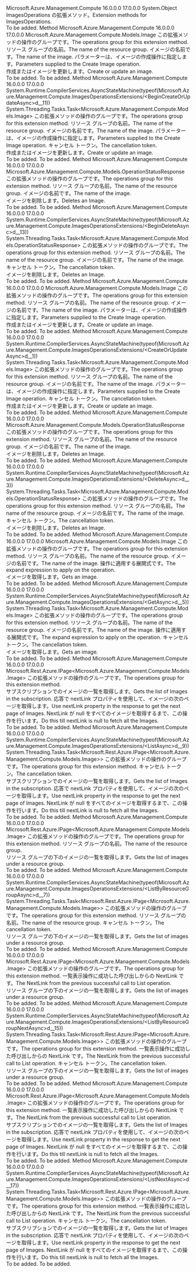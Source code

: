 <Type Name="ImagesOperationsExtensions" FullName="Microsoft.Azure.Management.Compute.ImagesOperationsExtensions">
  <TypeSignature Language="C#" Value="public static class ImagesOperationsExtensions" />
  <TypeSignature Language="ILAsm" Value=".class public auto ansi abstract sealed beforefieldinit ImagesOperationsExtensions extends System.Object" />
  <TypeSignature Language="DocId" Value="T:Microsoft.Azure.Management.Compute.ImagesOperationsExtensions" />
  <TypeSignature Language="VB.NET" Value="Public Module ImagesOperationsExtensions" />
  <TypeSignature Language="F#" Value="type ImagesOperationsExtensions = class" />
  <AssemblyInfo>
    <AssemblyName>Microsoft.Azure.Management.Compute</AssemblyName>
    <AssemblyVersion>16.0.0.0</AssemblyVersion>
    <AssemblyVersion>17.0.0.0</AssemblyVersion>
  </AssemblyInfo>
  <Base>
    <BaseTypeName>System.Object</BaseTypeName>
  </Base>
  <Interfaces />
  <Docs>
    <summary>
            <span data-ttu-id="84d60-101">ImagesOperations の拡張メソッド。</span><span class="sxs-lookup"><span data-stu-id="84d60-101">Extension methods for ImagesOperations.</span></span>
            </summary>
    <remarks>To be added.</remarks>
  </Docs>
  <Members>
    <Member MemberName="BeginCreateOrUpdate">
      <MemberSignature Language="C#" Value="public static Microsoft.Azure.Management.Compute.Models.Image BeginCreateOrUpdate (this Microsoft.Azure.Management.Compute.IImagesOperations operations, string resourceGroupName, string imageName, Microsoft.Azure.Management.Compute.Models.Image parameters);" />
      <MemberSignature Language="ILAsm" Value=".method public static hidebysig class Microsoft.Azure.Management.Compute.Models.Image BeginCreateOrUpdate(class Microsoft.Azure.Management.Compute.IImagesOperations operations, string resourceGroupName, string imageName, class Microsoft.Azure.Management.Compute.Models.Image parameters) cil managed" />
      <MemberSignature Language="DocId" Value="M:Microsoft.Azure.Management.Compute.ImagesOperationsExtensions.BeginCreateOrUpdate(Microsoft.Azure.Management.Compute.IImagesOperations,System.String,System.String,Microsoft.Azure.Management.Compute.Models.Image)" />
      <MemberSignature Language="VB.NET" Value="&lt;Extension()&gt;&#xA;Public Function BeginCreateOrUpdate (operations As IImagesOperations, resourceGroupName As String, imageName As String, parameters As Image) As Image" />
      <MemberSignature Language="F#" Value="static member BeginCreateOrUpdate : Microsoft.Azure.Management.Compute.IImagesOperations * string * string * Microsoft.Azure.Management.Compute.Models.Image -&gt; Microsoft.Azure.Management.Compute.Models.Image" Usage="Microsoft.Azure.Management.Compute.ImagesOperationsExtensions.BeginCreateOrUpdate (operations, resourceGroupName, imageName, parameters)" />
      <MemberType>Method</MemberType>
      <AssemblyInfo>
        <AssemblyName>Microsoft.Azure.Management.Compute</AssemblyName>
        <AssemblyVersion>16.0.0.0</AssemblyVersion>
        <AssemblyVersion>17.0.0.0</AssemblyVersion>
      </AssemblyInfo>
      <ReturnValue>
        <ReturnType>Microsoft.Azure.Management.Compute.Models.Image</ReturnType>
      </ReturnValue>
      <Parameters>
        <Parameter Name="operations" Type="Microsoft.Azure.Management.Compute.IImagesOperations" RefType="this" />
        <Parameter Name="resourceGroupName" Type="System.String" />
        <Parameter Name="imageName" Type="System.String" />
        <Parameter Name="parameters" Type="Microsoft.Azure.Management.Compute.Models.Image" />
      </Parameters>
      <Docs>
        <param name="operations">
            <span data-ttu-id="84d60-102">この拡張メソッドの操作のグループです。</span><span class="sxs-lookup"><span data-stu-id="84d60-102">The operations group for this extension method.</span></span>
            </param>
        <param name="resourceGroupName">
            <span data-ttu-id="84d60-103">リソース グループの名前。</span><span class="sxs-lookup"><span data-stu-id="84d60-103">The name of the resource group.</span></span>
            </param>
        <param name="imageName">
            <span data-ttu-id="84d60-104">イメージの名前です。</span><span class="sxs-lookup"><span data-stu-id="84d60-104">The name of the image.</span></span>
            </param>
        <param name="parameters">
            <span data-ttu-id="84d60-105">パラメーターは、イメージの作成操作に指定します。</span><span class="sxs-lookup"><span data-stu-id="84d60-105">Parameters supplied to the Create Image operation.</span></span>
            </param>
        <summary>
            <span data-ttu-id="84d60-106">作成またはイメージを更新します。</span><span class="sxs-lookup"><span data-stu-id="84d60-106">Create or update an image.</span></span>
            </summary>
        <returns>To be added.</returns>
        <remarks>To be added.</remarks>
      </Docs>
    </Member>
    <Member MemberName="BeginCreateOrUpdateAsync">
      <MemberSignature Language="C#" Value="public static System.Threading.Tasks.Task&lt;Microsoft.Azure.Management.Compute.Models.Image&gt; BeginCreateOrUpdateAsync (this Microsoft.Azure.Management.Compute.IImagesOperations operations, string resourceGroupName, string imageName, Microsoft.Azure.Management.Compute.Models.Image parameters, System.Threading.CancellationToken cancellationToken = null);" />
      <MemberSignature Language="ILAsm" Value=".method public static hidebysig class System.Threading.Tasks.Task`1&lt;class Microsoft.Azure.Management.Compute.Models.Image&gt; BeginCreateOrUpdateAsync(class Microsoft.Azure.Management.Compute.IImagesOperations operations, string resourceGroupName, string imageName, class Microsoft.Azure.Management.Compute.Models.Image parameters, valuetype System.Threading.CancellationToken cancellationToken) cil managed" />
      <MemberSignature Language="DocId" Value="M:Microsoft.Azure.Management.Compute.ImagesOperationsExtensions.BeginCreateOrUpdateAsync(Microsoft.Azure.Management.Compute.IImagesOperations,System.String,System.String,Microsoft.Azure.Management.Compute.Models.Image,System.Threading.CancellationToken)" />
      <MemberSignature Language="F#" Value="static member BeginCreateOrUpdateAsync : Microsoft.Azure.Management.Compute.IImagesOperations * string * string * Microsoft.Azure.Management.Compute.Models.Image * System.Threading.CancellationToken -&gt; System.Threading.Tasks.Task&lt;Microsoft.Azure.Management.Compute.Models.Image&gt;" Usage="Microsoft.Azure.Management.Compute.ImagesOperationsExtensions.BeginCreateOrUpdateAsync (operations, resourceGroupName, imageName, parameters, cancellationToken)" />
      <MemberType>Method</MemberType>
      <AssemblyInfo>
        <AssemblyName>Microsoft.Azure.Management.Compute</AssemblyName>
        <AssemblyVersion>16.0.0.0</AssemblyVersion>
        <AssemblyVersion>17.0.0.0</AssemblyVersion>
      </AssemblyInfo>
      <Attributes>
        <Attribute>
          <AttributeName>System.Runtime.CompilerServices.AsyncStateMachine(typeof(Microsoft.Azure.Management.Compute.ImagesOperationsExtensions/&lt;BeginCreateOrUpdateAsync&gt;d__11))</AttributeName>
        </Attribute>
      </Attributes>
      <ReturnValue>
        <ReturnType>System.Threading.Tasks.Task&lt;Microsoft.Azure.Management.Compute.Models.Image&gt;</ReturnType>
      </ReturnValue>
      <Parameters>
        <Parameter Name="operations" Type="Microsoft.Azure.Management.Compute.IImagesOperations" RefType="this" />
        <Parameter Name="resourceGroupName" Type="System.String" />
        <Parameter Name="imageName" Type="System.String" />
        <Parameter Name="parameters" Type="Microsoft.Azure.Management.Compute.Models.Image" />
        <Parameter Name="cancellationToken" Type="System.Threading.CancellationToken" />
      </Parameters>
      <Docs>
        <param name="operations">
            <span data-ttu-id="84d60-107">この拡張メソッドの操作のグループです。</span><span class="sxs-lookup"><span data-stu-id="84d60-107">The operations group for this extension method.</span></span>
            </param>
        <param name="resourceGroupName">
            <span data-ttu-id="84d60-108">リソース グループの名前。</span><span class="sxs-lookup"><span data-stu-id="84d60-108">The name of the resource group.</span></span>
            </param>
        <param name="imageName">
            <span data-ttu-id="84d60-109">イメージの名前です。</span><span class="sxs-lookup"><span data-stu-id="84d60-109">The name of the image.</span></span>
            </param>
        <param name="parameters">
            <span data-ttu-id="84d60-110">パラメーターは、イメージの作成操作に指定します。</span><span class="sxs-lookup"><span data-stu-id="84d60-110">Parameters supplied to the Create Image operation.</span></span>
            </param>
        <param name="cancellationToken">
            <span data-ttu-id="84d60-111">キャンセル トークン。</span><span class="sxs-lookup"><span data-stu-id="84d60-111">The cancellation token.</span></span>
            </param>
        <summary>
            <span data-ttu-id="84d60-112">作成またはイメージを更新します。</span><span class="sxs-lookup"><span data-stu-id="84d60-112">Create or update an image.</span></span>
            </summary>
        <returns>To be added.</returns>
        <remarks>To be added.</remarks>
      </Docs>
    </Member>
    <Member MemberName="BeginDelete">
      <MemberSignature Language="C#" Value="public static Microsoft.Azure.Management.Compute.Models.OperationStatusResponse BeginDelete (this Microsoft.Azure.Management.Compute.IImagesOperations operations, string resourceGroupName, string imageName);" />
      <MemberSignature Language="ILAsm" Value=".method public static hidebysig class Microsoft.Azure.Management.Compute.Models.OperationStatusResponse BeginDelete(class Microsoft.Azure.Management.Compute.IImagesOperations operations, string resourceGroupName, string imageName) cil managed" />
      <MemberSignature Language="DocId" Value="M:Microsoft.Azure.Management.Compute.ImagesOperationsExtensions.BeginDelete(Microsoft.Azure.Management.Compute.IImagesOperations,System.String,System.String)" />
      <MemberSignature Language="VB.NET" Value="&lt;Extension()&gt;&#xA;Public Function BeginDelete (operations As IImagesOperations, resourceGroupName As String, imageName As String) As OperationStatusResponse" />
      <MemberSignature Language="F#" Value="static member BeginDelete : Microsoft.Azure.Management.Compute.IImagesOperations * string * string -&gt; Microsoft.Azure.Management.Compute.Models.OperationStatusResponse" Usage="Microsoft.Azure.Management.Compute.ImagesOperationsExtensions.BeginDelete (operations, resourceGroupName, imageName)" />
      <MemberType>Method</MemberType>
      <AssemblyInfo>
        <AssemblyName>Microsoft.Azure.Management.Compute</AssemblyName>
        <AssemblyVersion>16.0.0.0</AssemblyVersion>
        <AssemblyVersion>17.0.0.0</AssemblyVersion>
      </AssemblyInfo>
      <ReturnValue>
        <ReturnType>Microsoft.Azure.Management.Compute.Models.OperationStatusResponse</ReturnType>
      </ReturnValue>
      <Parameters>
        <Parameter Name="operations" Type="Microsoft.Azure.Management.Compute.IImagesOperations" RefType="this" />
        <Parameter Name="resourceGroupName" Type="System.String" />
        <Parameter Name="imageName" Type="System.String" />
      </Parameters>
      <Docs>
        <param name="operations">
            <span data-ttu-id="84d60-113">この拡張メソッドの操作のグループです。</span><span class="sxs-lookup"><span data-stu-id="84d60-113">The operations group for this extension method.</span></span>
            </param>
        <param name="resourceGroupName">
            <span data-ttu-id="84d60-114">リソース グループの名前。</span><span class="sxs-lookup"><span data-stu-id="84d60-114">The name of the resource group.</span></span>
            </param>
        <param name="imageName">
            <span data-ttu-id="84d60-115">イメージの名前です。</span><span class="sxs-lookup"><span data-stu-id="84d60-115">The name of the image.</span></span>
            </param>
        <summary>
            <span data-ttu-id="84d60-116">イメージを削除します。</span><span class="sxs-lookup"><span data-stu-id="84d60-116">Deletes an Image.</span></span>
            </summary>
        <returns>To be added.</returns>
        <remarks>To be added.</remarks>
      </Docs>
    </Member>
    <Member MemberName="BeginDeleteAsync">
      <MemberSignature Language="C#" Value="public static System.Threading.Tasks.Task&lt;Microsoft.Azure.Management.Compute.Models.OperationStatusResponse&gt; BeginDeleteAsync (this Microsoft.Azure.Management.Compute.IImagesOperations operations, string resourceGroupName, string imageName, System.Threading.CancellationToken cancellationToken = null);" />
      <MemberSignature Language="ILAsm" Value=".method public static hidebysig class System.Threading.Tasks.Task`1&lt;class Microsoft.Azure.Management.Compute.Models.OperationStatusResponse&gt; BeginDeleteAsync(class Microsoft.Azure.Management.Compute.IImagesOperations operations, string resourceGroupName, string imageName, valuetype System.Threading.CancellationToken cancellationToken) cil managed" />
      <MemberSignature Language="DocId" Value="M:Microsoft.Azure.Management.Compute.ImagesOperationsExtensions.BeginDeleteAsync(Microsoft.Azure.Management.Compute.IImagesOperations,System.String,System.String,System.Threading.CancellationToken)" />
      <MemberSignature Language="F#" Value="static member BeginDeleteAsync : Microsoft.Azure.Management.Compute.IImagesOperations * string * string * System.Threading.CancellationToken -&gt; System.Threading.Tasks.Task&lt;Microsoft.Azure.Management.Compute.Models.OperationStatusResponse&gt;" Usage="Microsoft.Azure.Management.Compute.ImagesOperationsExtensions.BeginDeleteAsync (operations, resourceGroupName, imageName, cancellationToken)" />
      <MemberType>Method</MemberType>
      <AssemblyInfo>
        <AssemblyName>Microsoft.Azure.Management.Compute</AssemblyName>
        <AssemblyVersion>16.0.0.0</AssemblyVersion>
        <AssemblyVersion>17.0.0.0</AssemblyVersion>
      </AssemblyInfo>
      <Attributes>
        <Attribute>
          <AttributeName>System.Runtime.CompilerServices.AsyncStateMachine(typeof(Microsoft.Azure.Management.Compute.ImagesOperationsExtensions/&lt;BeginDeleteAsync&gt;d__13))</AttributeName>
        </Attribute>
      </Attributes>
      <ReturnValue>
        <ReturnType>System.Threading.Tasks.Task&lt;Microsoft.Azure.Management.Compute.Models.OperationStatusResponse&gt;</ReturnType>
      </ReturnValue>
      <Parameters>
        <Parameter Name="operations" Type="Microsoft.Azure.Management.Compute.IImagesOperations" RefType="this" />
        <Parameter Name="resourceGroupName" Type="System.String" />
        <Parameter Name="imageName" Type="System.String" />
        <Parameter Name="cancellationToken" Type="System.Threading.CancellationToken" />
      </Parameters>
      <Docs>
        <param name="operations">
            <span data-ttu-id="84d60-117">この拡張メソッドの操作のグループです。</span><span class="sxs-lookup"><span data-stu-id="84d60-117">The operations group for this extension method.</span></span>
            </param>
        <param name="resourceGroupName">
            <span data-ttu-id="84d60-118">リソース グループの名前。</span><span class="sxs-lookup"><span data-stu-id="84d60-118">The name of the resource group.</span></span>
            </param>
        <param name="imageName">
            <span data-ttu-id="84d60-119">イメージの名前です。</span><span class="sxs-lookup"><span data-stu-id="84d60-119">The name of the image.</span></span>
            </param>
        <param name="cancellationToken">
            <span data-ttu-id="84d60-120">キャンセル トークン。</span><span class="sxs-lookup"><span data-stu-id="84d60-120">The cancellation token.</span></span>
            </param>
        <summary>
            <span data-ttu-id="84d60-121">イメージを削除します。</span><span class="sxs-lookup"><span data-stu-id="84d60-121">Deletes an Image.</span></span>
            </summary>
        <returns>To be added.</returns>
        <remarks>To be added.</remarks>
      </Docs>
    </Member>
    <Member MemberName="CreateOrUpdate">
      <MemberSignature Language="C#" Value="public static Microsoft.Azure.Management.Compute.Models.Image CreateOrUpdate (this Microsoft.Azure.Management.Compute.IImagesOperations operations, string resourceGroupName, string imageName, Microsoft.Azure.Management.Compute.Models.Image parameters);" />
      <MemberSignature Language="ILAsm" Value=".method public static hidebysig class Microsoft.Azure.Management.Compute.Models.Image CreateOrUpdate(class Microsoft.Azure.Management.Compute.IImagesOperations operations, string resourceGroupName, string imageName, class Microsoft.Azure.Management.Compute.Models.Image parameters) cil managed" />
      <MemberSignature Language="DocId" Value="M:Microsoft.Azure.Management.Compute.ImagesOperationsExtensions.CreateOrUpdate(Microsoft.Azure.Management.Compute.IImagesOperations,System.String,System.String,Microsoft.Azure.Management.Compute.Models.Image)" />
      <MemberSignature Language="VB.NET" Value="&lt;Extension()&gt;&#xA;Public Function CreateOrUpdate (operations As IImagesOperations, resourceGroupName As String, imageName As String, parameters As Image) As Image" />
      <MemberSignature Language="F#" Value="static member CreateOrUpdate : Microsoft.Azure.Management.Compute.IImagesOperations * string * string * Microsoft.Azure.Management.Compute.Models.Image -&gt; Microsoft.Azure.Management.Compute.Models.Image" Usage="Microsoft.Azure.Management.Compute.ImagesOperationsExtensions.CreateOrUpdate (operations, resourceGroupName, imageName, parameters)" />
      <MemberType>Method</MemberType>
      <AssemblyInfo>
        <AssemblyName>Microsoft.Azure.Management.Compute</AssemblyName>
        <AssemblyVersion>16.0.0.0</AssemblyVersion>
        <AssemblyVersion>17.0.0.0</AssemblyVersion>
      </AssemblyInfo>
      <ReturnValue>
        <ReturnType>Microsoft.Azure.Management.Compute.Models.Image</ReturnType>
      </ReturnValue>
      <Parameters>
        <Parameter Name="operations" Type="Microsoft.Azure.Management.Compute.IImagesOperations" RefType="this" />
        <Parameter Name="resourceGroupName" Type="System.String" />
        <Parameter Name="imageName" Type="System.String" />
        <Parameter Name="parameters" Type="Microsoft.Azure.Management.Compute.Models.Image" />
      </Parameters>
      <Docs>
        <param name="operations">
            <span data-ttu-id="84d60-122">この拡張メソッドの操作のグループです。</span><span class="sxs-lookup"><span data-stu-id="84d60-122">The operations group for this extension method.</span></span>
            </param>
        <param name="resourceGroupName">
            <span data-ttu-id="84d60-123">リソース グループの名前。</span><span class="sxs-lookup"><span data-stu-id="84d60-123">The name of the resource group.</span></span>
            </param>
        <param name="imageName">
            <span data-ttu-id="84d60-124">イメージの名前です。</span><span class="sxs-lookup"><span data-stu-id="84d60-124">The name of the image.</span></span>
            </param>
        <param name="parameters">
            <span data-ttu-id="84d60-125">パラメーターは、イメージの作成操作に指定します。</span><span class="sxs-lookup"><span data-stu-id="84d60-125">Parameters supplied to the Create Image operation.</span></span>
            </param>
        <summary>
            <span data-ttu-id="84d60-126">作成またはイメージを更新します。</span><span class="sxs-lookup"><span data-stu-id="84d60-126">Create or update an image.</span></span>
            </summary>
        <returns>To be added.</returns>
        <remarks>To be added.</remarks>
      </Docs>
    </Member>
    <Member MemberName="CreateOrUpdateAsync">
      <MemberSignature Language="C#" Value="public static System.Threading.Tasks.Task&lt;Microsoft.Azure.Management.Compute.Models.Image&gt; CreateOrUpdateAsync (this Microsoft.Azure.Management.Compute.IImagesOperations operations, string resourceGroupName, string imageName, Microsoft.Azure.Management.Compute.Models.Image parameters, System.Threading.CancellationToken cancellationToken = null);" />
      <MemberSignature Language="ILAsm" Value=".method public static hidebysig class System.Threading.Tasks.Task`1&lt;class Microsoft.Azure.Management.Compute.Models.Image&gt; CreateOrUpdateAsync(class Microsoft.Azure.Management.Compute.IImagesOperations operations, string resourceGroupName, string imageName, class Microsoft.Azure.Management.Compute.Models.Image parameters, valuetype System.Threading.CancellationToken cancellationToken) cil managed" />
      <MemberSignature Language="DocId" Value="M:Microsoft.Azure.Management.Compute.ImagesOperationsExtensions.CreateOrUpdateAsync(Microsoft.Azure.Management.Compute.IImagesOperations,System.String,System.String,Microsoft.Azure.Management.Compute.Models.Image,System.Threading.CancellationToken)" />
      <MemberSignature Language="F#" Value="static member CreateOrUpdateAsync : Microsoft.Azure.Management.Compute.IImagesOperations * string * string * Microsoft.Azure.Management.Compute.Models.Image * System.Threading.CancellationToken -&gt; System.Threading.Tasks.Task&lt;Microsoft.Azure.Management.Compute.Models.Image&gt;" Usage="Microsoft.Azure.Management.Compute.ImagesOperationsExtensions.CreateOrUpdateAsync (operations, resourceGroupName, imageName, parameters, cancellationToken)" />
      <MemberType>Method</MemberType>
      <AssemblyInfo>
        <AssemblyName>Microsoft.Azure.Management.Compute</AssemblyName>
        <AssemblyVersion>16.0.0.0</AssemblyVersion>
        <AssemblyVersion>17.0.0.0</AssemblyVersion>
      </AssemblyInfo>
      <Attributes>
        <Attribute>
          <AttributeName>System.Runtime.CompilerServices.AsyncStateMachine(typeof(Microsoft.Azure.Management.Compute.ImagesOperationsExtensions/&lt;CreateOrUpdateAsync&gt;d__1))</AttributeName>
        </Attribute>
      </Attributes>
      <ReturnValue>
        <ReturnType>System.Threading.Tasks.Task&lt;Microsoft.Azure.Management.Compute.Models.Image&gt;</ReturnType>
      </ReturnValue>
      <Parameters>
        <Parameter Name="operations" Type="Microsoft.Azure.Management.Compute.IImagesOperations" RefType="this" />
        <Parameter Name="resourceGroupName" Type="System.String" />
        <Parameter Name="imageName" Type="System.String" />
        <Parameter Name="parameters" Type="Microsoft.Azure.Management.Compute.Models.Image" />
        <Parameter Name="cancellationToken" Type="System.Threading.CancellationToken" />
      </Parameters>
      <Docs>
        <param name="operations">
            <span data-ttu-id="84d60-127">この拡張メソッドの操作のグループです。</span><span class="sxs-lookup"><span data-stu-id="84d60-127">The operations group for this extension method.</span></span>
            </param>
        <param name="resourceGroupName">
            <span data-ttu-id="84d60-128">リソース グループの名前。</span><span class="sxs-lookup"><span data-stu-id="84d60-128">The name of the resource group.</span></span>
            </param>
        <param name="imageName">
            <span data-ttu-id="84d60-129">イメージの名前です。</span><span class="sxs-lookup"><span data-stu-id="84d60-129">The name of the image.</span></span>
            </param>
        <param name="parameters">
            <span data-ttu-id="84d60-130">パラメーターは、イメージの作成操作に指定します。</span><span class="sxs-lookup"><span data-stu-id="84d60-130">Parameters supplied to the Create Image operation.</span></span>
            </param>
        <param name="cancellationToken">
            <span data-ttu-id="84d60-131">キャンセル トークン。</span><span class="sxs-lookup"><span data-stu-id="84d60-131">The cancellation token.</span></span>
            </param>
        <summary>
            <span data-ttu-id="84d60-132">作成またはイメージを更新します。</span><span class="sxs-lookup"><span data-stu-id="84d60-132">Create or update an image.</span></span>
            </summary>
        <returns>To be added.</returns>
        <remarks>To be added.</remarks>
      </Docs>
    </Member>
    <Member MemberName="Delete">
      <MemberSignature Language="C#" Value="public static Microsoft.Azure.Management.Compute.Models.OperationStatusResponse Delete (this Microsoft.Azure.Management.Compute.IImagesOperations operations, string resourceGroupName, string imageName);" />
      <MemberSignature Language="ILAsm" Value=".method public static hidebysig class Microsoft.Azure.Management.Compute.Models.OperationStatusResponse Delete(class Microsoft.Azure.Management.Compute.IImagesOperations operations, string resourceGroupName, string imageName) cil managed" />
      <MemberSignature Language="DocId" Value="M:Microsoft.Azure.Management.Compute.ImagesOperationsExtensions.Delete(Microsoft.Azure.Management.Compute.IImagesOperations,System.String,System.String)" />
      <MemberSignature Language="VB.NET" Value="&lt;Extension()&gt;&#xA;Public Function Delete (operations As IImagesOperations, resourceGroupName As String, imageName As String) As OperationStatusResponse" />
      <MemberSignature Language="F#" Value="static member Delete : Microsoft.Azure.Management.Compute.IImagesOperations * string * string -&gt; Microsoft.Azure.Management.Compute.Models.OperationStatusResponse" Usage="Microsoft.Azure.Management.Compute.ImagesOperationsExtensions.Delete (operations, resourceGroupName, imageName)" />
      <MemberType>Method</MemberType>
      <AssemblyInfo>
        <AssemblyName>Microsoft.Azure.Management.Compute</AssemblyName>
        <AssemblyVersion>16.0.0.0</AssemblyVersion>
        <AssemblyVersion>17.0.0.0</AssemblyVersion>
      </AssemblyInfo>
      <ReturnValue>
        <ReturnType>Microsoft.Azure.Management.Compute.Models.OperationStatusResponse</ReturnType>
      </ReturnValue>
      <Parameters>
        <Parameter Name="operations" Type="Microsoft.Azure.Management.Compute.IImagesOperations" RefType="this" />
        <Parameter Name="resourceGroupName" Type="System.String" />
        <Parameter Name="imageName" Type="System.String" />
      </Parameters>
      <Docs>
        <param name="operations">
            <span data-ttu-id="84d60-133">この拡張メソッドの操作のグループです。</span><span class="sxs-lookup"><span data-stu-id="84d60-133">The operations group for this extension method.</span></span>
            </param>
        <param name="resourceGroupName">
            <span data-ttu-id="84d60-134">リソース グループの名前。</span><span class="sxs-lookup"><span data-stu-id="84d60-134">The name of the resource group.</span></span>
            </param>
        <param name="imageName">
            <span data-ttu-id="84d60-135">イメージの名前です。</span><span class="sxs-lookup"><span data-stu-id="84d60-135">The name of the image.</span></span>
            </param>
        <summary>
            <span data-ttu-id="84d60-136">イメージを削除します。</span><span class="sxs-lookup"><span data-stu-id="84d60-136">Deletes an Image.</span></span>
            </summary>
        <returns>To be added.</returns>
        <remarks>To be added.</remarks>
      </Docs>
    </Member>
    <Member MemberName="DeleteAsync">
      <MemberSignature Language="C#" Value="public static System.Threading.Tasks.Task&lt;Microsoft.Azure.Management.Compute.Models.OperationStatusResponse&gt; DeleteAsync (this Microsoft.Azure.Management.Compute.IImagesOperations operations, string resourceGroupName, string imageName, System.Threading.CancellationToken cancellationToken = null);" />
      <MemberSignature Language="ILAsm" Value=".method public static hidebysig class System.Threading.Tasks.Task`1&lt;class Microsoft.Azure.Management.Compute.Models.OperationStatusResponse&gt; DeleteAsync(class Microsoft.Azure.Management.Compute.IImagesOperations operations, string resourceGroupName, string imageName, valuetype System.Threading.CancellationToken cancellationToken) cil managed" />
      <MemberSignature Language="DocId" Value="M:Microsoft.Azure.Management.Compute.ImagesOperationsExtensions.DeleteAsync(Microsoft.Azure.Management.Compute.IImagesOperations,System.String,System.String,System.Threading.CancellationToken)" />
      <MemberSignature Language="F#" Value="static member DeleteAsync : Microsoft.Azure.Management.Compute.IImagesOperations * string * string * System.Threading.CancellationToken -&gt; System.Threading.Tasks.Task&lt;Microsoft.Azure.Management.Compute.Models.OperationStatusResponse&gt;" Usage="Microsoft.Azure.Management.Compute.ImagesOperationsExtensions.DeleteAsync (operations, resourceGroupName, imageName, cancellationToken)" />
      <MemberType>Method</MemberType>
      <AssemblyInfo>
        <AssemblyName>Microsoft.Azure.Management.Compute</AssemblyName>
        <AssemblyVersion>16.0.0.0</AssemblyVersion>
        <AssemblyVersion>17.0.0.0</AssemblyVersion>
      </AssemblyInfo>
      <Attributes>
        <Attribute>
          <AttributeName>System.Runtime.CompilerServices.AsyncStateMachine(typeof(Microsoft.Azure.Management.Compute.ImagesOperationsExtensions/&lt;DeleteAsync&gt;d__3))</AttributeName>
        </Attribute>
      </Attributes>
      <ReturnValue>
        <ReturnType>System.Threading.Tasks.Task&lt;Microsoft.Azure.Management.Compute.Models.OperationStatusResponse&gt;</ReturnType>
      </ReturnValue>
      <Parameters>
        <Parameter Name="operations" Type="Microsoft.Azure.Management.Compute.IImagesOperations" RefType="this" />
        <Parameter Name="resourceGroupName" Type="System.String" />
        <Parameter Name="imageName" Type="System.String" />
        <Parameter Name="cancellationToken" Type="System.Threading.CancellationToken" />
      </Parameters>
      <Docs>
        <param name="operations">
            <span data-ttu-id="84d60-137">この拡張メソッドの操作のグループです。</span><span class="sxs-lookup"><span data-stu-id="84d60-137">The operations group for this extension method.</span></span>
            </param>
        <param name="resourceGroupName">
            <span data-ttu-id="84d60-138">リソース グループの名前。</span><span class="sxs-lookup"><span data-stu-id="84d60-138">The name of the resource group.</span></span>
            </param>
        <param name="imageName">
            <span data-ttu-id="84d60-139">イメージの名前です。</span><span class="sxs-lookup"><span data-stu-id="84d60-139">The name of the image.</span></span>
            </param>
        <param name="cancellationToken">
            <span data-ttu-id="84d60-140">キャンセル トークン。</span><span class="sxs-lookup"><span data-stu-id="84d60-140">The cancellation token.</span></span>
            </param>
        <summary>
            <span data-ttu-id="84d60-141">イメージを削除します。</span><span class="sxs-lookup"><span data-stu-id="84d60-141">Deletes an Image.</span></span>
            </summary>
        <returns>To be added.</returns>
        <remarks>To be added.</remarks>
      </Docs>
    </Member>
    <Member MemberName="Get">
      <MemberSignature Language="C#" Value="public static Microsoft.Azure.Management.Compute.Models.Image Get (this Microsoft.Azure.Management.Compute.IImagesOperations operations, string resourceGroupName, string imageName, string expand = null);" />
      <MemberSignature Language="ILAsm" Value=".method public static hidebysig class Microsoft.Azure.Management.Compute.Models.Image Get(class Microsoft.Azure.Management.Compute.IImagesOperations operations, string resourceGroupName, string imageName, string expand) cil managed" />
      <MemberSignature Language="DocId" Value="M:Microsoft.Azure.Management.Compute.ImagesOperationsExtensions.Get(Microsoft.Azure.Management.Compute.IImagesOperations,System.String,System.String,System.String)" />
      <MemberSignature Language="VB.NET" Value="&lt;Extension()&gt;&#xA;Public Function Get (operations As IImagesOperations, resourceGroupName As String, imageName As String, Optional expand As String = null) As Image" />
      <MemberSignature Language="F#" Value="static member Get : Microsoft.Azure.Management.Compute.IImagesOperations * string * string * string -&gt; Microsoft.Azure.Management.Compute.Models.Image" Usage="Microsoft.Azure.Management.Compute.ImagesOperationsExtensions.Get (operations, resourceGroupName, imageName, expand)" />
      <MemberType>Method</MemberType>
      <AssemblyInfo>
        <AssemblyName>Microsoft.Azure.Management.Compute</AssemblyName>
        <AssemblyVersion>16.0.0.0</AssemblyVersion>
        <AssemblyVersion>17.0.0.0</AssemblyVersion>
      </AssemblyInfo>
      <ReturnValue>
        <ReturnType>Microsoft.Azure.Management.Compute.Models.Image</ReturnType>
      </ReturnValue>
      <Parameters>
        <Parameter Name="operations" Type="Microsoft.Azure.Management.Compute.IImagesOperations" RefType="this" />
        <Parameter Name="resourceGroupName" Type="System.String" />
        <Parameter Name="imageName" Type="System.String" />
        <Parameter Name="expand" Type="System.String" />
      </Parameters>
      <Docs>
        <param name="operations">
            <span data-ttu-id="84d60-142">この拡張メソッドの操作のグループです。</span><span class="sxs-lookup"><span data-stu-id="84d60-142">The operations group for this extension method.</span></span>
            </param>
        <param name="resourceGroupName">
            <span data-ttu-id="84d60-143">リソース グループの名前。</span><span class="sxs-lookup"><span data-stu-id="84d60-143">The name of the resource group.</span></span>
            </param>
        <param name="imageName">
            <span data-ttu-id="84d60-144">イメージの名前です。</span><span class="sxs-lookup"><span data-stu-id="84d60-144">The name of the image.</span></span>
            </param>
        <param name="expand">
            <span data-ttu-id="84d60-145">操作に適用する展開式です。</span><span class="sxs-lookup"><span data-stu-id="84d60-145">The expand expression to apply on the operation.</span></span>
            </param>
        <summary>
            <span data-ttu-id="84d60-146">イメージを取得します。</span><span class="sxs-lookup"><span data-stu-id="84d60-146">Gets an image.</span></span>
            </summary>
        <returns>To be added.</returns>
        <remarks>To be added.</remarks>
      </Docs>
    </Member>
    <Member MemberName="GetAsync">
      <MemberSignature Language="C#" Value="public static System.Threading.Tasks.Task&lt;Microsoft.Azure.Management.Compute.Models.Image&gt; GetAsync (this Microsoft.Azure.Management.Compute.IImagesOperations operations, string resourceGroupName, string imageName, string expand = null, System.Threading.CancellationToken cancellationToken = null);" />
      <MemberSignature Language="ILAsm" Value=".method public static hidebysig class System.Threading.Tasks.Task`1&lt;class Microsoft.Azure.Management.Compute.Models.Image&gt; GetAsync(class Microsoft.Azure.Management.Compute.IImagesOperations operations, string resourceGroupName, string imageName, string expand, valuetype System.Threading.CancellationToken cancellationToken) cil managed" />
      <MemberSignature Language="DocId" Value="M:Microsoft.Azure.Management.Compute.ImagesOperationsExtensions.GetAsync(Microsoft.Azure.Management.Compute.IImagesOperations,System.String,System.String,System.String,System.Threading.CancellationToken)" />
      <MemberSignature Language="F#" Value="static member GetAsync : Microsoft.Azure.Management.Compute.IImagesOperations * string * string * string * System.Threading.CancellationToken -&gt; System.Threading.Tasks.Task&lt;Microsoft.Azure.Management.Compute.Models.Image&gt;" Usage="Microsoft.Azure.Management.Compute.ImagesOperationsExtensions.GetAsync (operations, resourceGroupName, imageName, expand, cancellationToken)" />
      <MemberType>Method</MemberType>
      <AssemblyInfo>
        <AssemblyName>Microsoft.Azure.Management.Compute</AssemblyName>
        <AssemblyVersion>16.0.0.0</AssemblyVersion>
        <AssemblyVersion>17.0.0.0</AssemblyVersion>
      </AssemblyInfo>
      <Attributes>
        <Attribute>
          <AttributeName>System.Runtime.CompilerServices.AsyncStateMachine(typeof(Microsoft.Azure.Management.Compute.ImagesOperationsExtensions/&lt;GetAsync&gt;d__5))</AttributeName>
        </Attribute>
      </Attributes>
      <ReturnValue>
        <ReturnType>System.Threading.Tasks.Task&lt;Microsoft.Azure.Management.Compute.Models.Image&gt;</ReturnType>
      </ReturnValue>
      <Parameters>
        <Parameter Name="operations" Type="Microsoft.Azure.Management.Compute.IImagesOperations" RefType="this" />
        <Parameter Name="resourceGroupName" Type="System.String" />
        <Parameter Name="imageName" Type="System.String" />
        <Parameter Name="expand" Type="System.String" />
        <Parameter Name="cancellationToken" Type="System.Threading.CancellationToken" />
      </Parameters>
      <Docs>
        <param name="operations">
            <span data-ttu-id="84d60-147">この拡張メソッドの操作のグループです。</span><span class="sxs-lookup"><span data-stu-id="84d60-147">The operations group for this extension method.</span></span>
            </param>
        <param name="resourceGroupName">
            <span data-ttu-id="84d60-148">リソース グループの名前。</span><span class="sxs-lookup"><span data-stu-id="84d60-148">The name of the resource group.</span></span>
            </param>
        <param name="imageName">
            <span data-ttu-id="84d60-149">イメージの名前です。</span><span class="sxs-lookup"><span data-stu-id="84d60-149">The name of the image.</span></span>
            </param>
        <param name="expand">
            <span data-ttu-id="84d60-150">操作に適用する展開式です。</span><span class="sxs-lookup"><span data-stu-id="84d60-150">The expand expression to apply on the operation.</span></span>
            </param>
        <param name="cancellationToken">
            <span data-ttu-id="84d60-151">キャンセル トークン。</span><span class="sxs-lookup"><span data-stu-id="84d60-151">The cancellation token.</span></span>
            </param>
        <summary>
            <span data-ttu-id="84d60-152">イメージを取得します。</span><span class="sxs-lookup"><span data-stu-id="84d60-152">Gets an image.</span></span>
            </summary>
        <returns>To be added.</returns>
        <remarks>To be added.</remarks>
      </Docs>
    </Member>
    <Member MemberName="List">
      <MemberSignature Language="C#" Value="public static Microsoft.Rest.Azure.IPage&lt;Microsoft.Azure.Management.Compute.Models.Image&gt; List (this Microsoft.Azure.Management.Compute.IImagesOperations operations);" />
      <MemberSignature Language="ILAsm" Value=".method public static hidebysig class Microsoft.Rest.Azure.IPage`1&lt;class Microsoft.Azure.Management.Compute.Models.Image&gt; List(class Microsoft.Azure.Management.Compute.IImagesOperations operations) cil managed" />
      <MemberSignature Language="DocId" Value="M:Microsoft.Azure.Management.Compute.ImagesOperationsExtensions.List(Microsoft.Azure.Management.Compute.IImagesOperations)" />
      <MemberSignature Language="VB.NET" Value="&lt;Extension()&gt;&#xA;Public Function List (operations As IImagesOperations) As IPage(Of Image)" />
      <MemberSignature Language="F#" Value="static member List : Microsoft.Azure.Management.Compute.IImagesOperations -&gt; Microsoft.Rest.Azure.IPage&lt;Microsoft.Azure.Management.Compute.Models.Image&gt;" Usage="Microsoft.Azure.Management.Compute.ImagesOperationsExtensions.List operations" />
      <MemberType>Method</MemberType>
      <AssemblyInfo>
        <AssemblyName>Microsoft.Azure.Management.Compute</AssemblyName>
        <AssemblyVersion>16.0.0.0</AssemblyVersion>
        <AssemblyVersion>17.0.0.0</AssemblyVersion>
      </AssemblyInfo>
      <ReturnValue>
        <ReturnType>Microsoft.Rest.Azure.IPage&lt;Microsoft.Azure.Management.Compute.Models.Image&gt;</ReturnType>
      </ReturnValue>
      <Parameters>
        <Parameter Name="operations" Type="Microsoft.Azure.Management.Compute.IImagesOperations" RefType="this" />
      </Parameters>
      <Docs>
        <param name="operations">
            <span data-ttu-id="84d60-153">この拡張メソッドの操作のグループです。</span><span class="sxs-lookup"><span data-stu-id="84d60-153">The operations group for this extension method.</span></span>
            </param>
        <summary>
            <span data-ttu-id="84d60-154">サブスクリプションでのイメージの一覧を取得します。</span><span class="sxs-lookup"><span data-stu-id="84d60-154">Gets the list of Images in the subscription.</span></span> <span data-ttu-id="84d60-155">応答で nextLink プロパティを使用して、イメージの次のページを取得します。</span><span class="sxs-lookup"><span data-stu-id="84d60-155">Use nextLink property in the response to get the next page of Images.</span></span> <span data-ttu-id="84d60-156">NextLink が null をすべてのイメージを取得するまで、この操作を行います。</span><span class="sxs-lookup"><span data-stu-id="84d60-156">Do this till nextLink is null to fetch all the Images.</span></span>
            </summary>
        <returns>To be added.</returns>
        <remarks>To be added.</remarks>
      </Docs>
    </Member>
    <Member MemberName="ListAsync">
      <MemberSignature Language="C#" Value="public static System.Threading.Tasks.Task&lt;Microsoft.Rest.Azure.IPage&lt;Microsoft.Azure.Management.Compute.Models.Image&gt;&gt; ListAsync (this Microsoft.Azure.Management.Compute.IImagesOperations operations, System.Threading.CancellationToken cancellationToken = null);" />
      <MemberSignature Language="ILAsm" Value=".method public static hidebysig class System.Threading.Tasks.Task`1&lt;class Microsoft.Rest.Azure.IPage`1&lt;class Microsoft.Azure.Management.Compute.Models.Image&gt;&gt; ListAsync(class Microsoft.Azure.Management.Compute.IImagesOperations operations, valuetype System.Threading.CancellationToken cancellationToken) cil managed" />
      <MemberSignature Language="DocId" Value="M:Microsoft.Azure.Management.Compute.ImagesOperationsExtensions.ListAsync(Microsoft.Azure.Management.Compute.IImagesOperations,System.Threading.CancellationToken)" />
      <MemberSignature Language="F#" Value="static member ListAsync : Microsoft.Azure.Management.Compute.IImagesOperations * System.Threading.CancellationToken -&gt; System.Threading.Tasks.Task&lt;Microsoft.Rest.Azure.IPage&lt;Microsoft.Azure.Management.Compute.Models.Image&gt;&gt;" Usage="Microsoft.Azure.Management.Compute.ImagesOperationsExtensions.ListAsync (operations, cancellationToken)" />
      <MemberType>Method</MemberType>
      <AssemblyInfo>
        <AssemblyName>Microsoft.Azure.Management.Compute</AssemblyName>
        <AssemblyVersion>16.0.0.0</AssemblyVersion>
        <AssemblyVersion>17.0.0.0</AssemblyVersion>
      </AssemblyInfo>
      <Attributes>
        <Attribute>
          <AttributeName>System.Runtime.CompilerServices.AsyncStateMachine(typeof(Microsoft.Azure.Management.Compute.ImagesOperationsExtensions/&lt;ListAsync&gt;d__9))</AttributeName>
        </Attribute>
      </Attributes>
      <ReturnValue>
        <ReturnType>System.Threading.Tasks.Task&lt;Microsoft.Rest.Azure.IPage&lt;Microsoft.Azure.Management.Compute.Models.Image&gt;&gt;</ReturnType>
      </ReturnValue>
      <Parameters>
        <Parameter Name="operations" Type="Microsoft.Azure.Management.Compute.IImagesOperations" RefType="this" />
        <Parameter Name="cancellationToken" Type="System.Threading.CancellationToken" />
      </Parameters>
      <Docs>
        <param name="operations">
            <span data-ttu-id="84d60-157">この拡張メソッドの操作のグループです。</span><span class="sxs-lookup"><span data-stu-id="84d60-157">The operations group for this extension method.</span></span>
            </param>
        <param name="cancellationToken">
            <span data-ttu-id="84d60-158">キャンセル トークン。</span><span class="sxs-lookup"><span data-stu-id="84d60-158">The cancellation token.</span></span>
            </param>
        <summary>
            <span data-ttu-id="84d60-159">サブスクリプションでのイメージの一覧を取得します。</span><span class="sxs-lookup"><span data-stu-id="84d60-159">Gets the list of Images in the subscription.</span></span> <span data-ttu-id="84d60-160">応答で nextLink プロパティを使用して、イメージの次のページを取得します。</span><span class="sxs-lookup"><span data-stu-id="84d60-160">Use nextLink property in the response to get the next page of Images.</span></span> <span data-ttu-id="84d60-161">NextLink が null をすべてのイメージを取得するまで、この操作を行います。</span><span class="sxs-lookup"><span data-stu-id="84d60-161">Do this till nextLink is null to fetch all the Images.</span></span>
            </summary>
        <returns>To be added.</returns>
        <remarks>To be added.</remarks>
      </Docs>
    </Member>
    <Member MemberName="ListByResourceGroup">
      <MemberSignature Language="C#" Value="public static Microsoft.Rest.Azure.IPage&lt;Microsoft.Azure.Management.Compute.Models.Image&gt; ListByResourceGroup (this Microsoft.Azure.Management.Compute.IImagesOperations operations, string resourceGroupName);" />
      <MemberSignature Language="ILAsm" Value=".method public static hidebysig class Microsoft.Rest.Azure.IPage`1&lt;class Microsoft.Azure.Management.Compute.Models.Image&gt; ListByResourceGroup(class Microsoft.Azure.Management.Compute.IImagesOperations operations, string resourceGroupName) cil managed" />
      <MemberSignature Language="DocId" Value="M:Microsoft.Azure.Management.Compute.ImagesOperationsExtensions.ListByResourceGroup(Microsoft.Azure.Management.Compute.IImagesOperations,System.String)" />
      <MemberSignature Language="VB.NET" Value="&lt;Extension()&gt;&#xA;Public Function ListByResourceGroup (operations As IImagesOperations, resourceGroupName As String) As IPage(Of Image)" />
      <MemberSignature Language="F#" Value="static member ListByResourceGroup : Microsoft.Azure.Management.Compute.IImagesOperations * string -&gt; Microsoft.Rest.Azure.IPage&lt;Microsoft.Azure.Management.Compute.Models.Image&gt;" Usage="Microsoft.Azure.Management.Compute.ImagesOperationsExtensions.ListByResourceGroup (operations, resourceGroupName)" />
      <MemberType>Method</MemberType>
      <AssemblyInfo>
        <AssemblyName>Microsoft.Azure.Management.Compute</AssemblyName>
        <AssemblyVersion>16.0.0.0</AssemblyVersion>
        <AssemblyVersion>17.0.0.0</AssemblyVersion>
      </AssemblyInfo>
      <ReturnValue>
        <ReturnType>Microsoft.Rest.Azure.IPage&lt;Microsoft.Azure.Management.Compute.Models.Image&gt;</ReturnType>
      </ReturnValue>
      <Parameters>
        <Parameter Name="operations" Type="Microsoft.Azure.Management.Compute.IImagesOperations" RefType="this" />
        <Parameter Name="resourceGroupName" Type="System.String" />
      </Parameters>
      <Docs>
        <param name="operations">
            <span data-ttu-id="84d60-162">この拡張メソッドの操作のグループです。</span><span class="sxs-lookup"><span data-stu-id="84d60-162">The operations group for this extension method.</span></span>
            </param>
        <param name="resourceGroupName">
            <span data-ttu-id="84d60-163">リソース グループの名前。</span><span class="sxs-lookup"><span data-stu-id="84d60-163">The name of the resource group.</span></span>
            </param>
        <summary>
            <span data-ttu-id="84d60-164">リソース グループの下のイメージの一覧を取得します。</span><span class="sxs-lookup"><span data-stu-id="84d60-164">Gets the list of images under a resource group.</span></span>
            </summary>
        <returns>To be added.</returns>
        <remarks>To be added.</remarks>
      </Docs>
    </Member>
    <Member MemberName="ListByResourceGroupAsync">
      <MemberSignature Language="C#" Value="public static System.Threading.Tasks.Task&lt;Microsoft.Rest.Azure.IPage&lt;Microsoft.Azure.Management.Compute.Models.Image&gt;&gt; ListByResourceGroupAsync (this Microsoft.Azure.Management.Compute.IImagesOperations operations, string resourceGroupName, System.Threading.CancellationToken cancellationToken = null);" />
      <MemberSignature Language="ILAsm" Value=".method public static hidebysig class System.Threading.Tasks.Task`1&lt;class Microsoft.Rest.Azure.IPage`1&lt;class Microsoft.Azure.Management.Compute.Models.Image&gt;&gt; ListByResourceGroupAsync(class Microsoft.Azure.Management.Compute.IImagesOperations operations, string resourceGroupName, valuetype System.Threading.CancellationToken cancellationToken) cil managed" />
      <MemberSignature Language="DocId" Value="M:Microsoft.Azure.Management.Compute.ImagesOperationsExtensions.ListByResourceGroupAsync(Microsoft.Azure.Management.Compute.IImagesOperations,System.String,System.Threading.CancellationToken)" />
      <MemberSignature Language="F#" Value="static member ListByResourceGroupAsync : Microsoft.Azure.Management.Compute.IImagesOperations * string * System.Threading.CancellationToken -&gt; System.Threading.Tasks.Task&lt;Microsoft.Rest.Azure.IPage&lt;Microsoft.Azure.Management.Compute.Models.Image&gt;&gt;" Usage="Microsoft.Azure.Management.Compute.ImagesOperationsExtensions.ListByResourceGroupAsync (operations, resourceGroupName, cancellationToken)" />
      <MemberType>Method</MemberType>
      <AssemblyInfo>
        <AssemblyName>Microsoft.Azure.Management.Compute</AssemblyName>
        <AssemblyVersion>16.0.0.0</AssemblyVersion>
        <AssemblyVersion>17.0.0.0</AssemblyVersion>
      </AssemblyInfo>
      <Attributes>
        <Attribute>
          <AttributeName>System.Runtime.CompilerServices.AsyncStateMachine(typeof(Microsoft.Azure.Management.Compute.ImagesOperationsExtensions/&lt;ListByResourceGroupAsync&gt;d__7))</AttributeName>
        </Attribute>
      </Attributes>
      <ReturnValue>
        <ReturnType>System.Threading.Tasks.Task&lt;Microsoft.Rest.Azure.IPage&lt;Microsoft.Azure.Management.Compute.Models.Image&gt;&gt;</ReturnType>
      </ReturnValue>
      <Parameters>
        <Parameter Name="operations" Type="Microsoft.Azure.Management.Compute.IImagesOperations" RefType="this" />
        <Parameter Name="resourceGroupName" Type="System.String" />
        <Parameter Name="cancellationToken" Type="System.Threading.CancellationToken" />
      </Parameters>
      <Docs>
        <param name="operations">
            <span data-ttu-id="84d60-165">この拡張メソッドの操作のグループです。</span><span class="sxs-lookup"><span data-stu-id="84d60-165">The operations group for this extension method.</span></span>
            </param>
        <param name="resourceGroupName">
            <span data-ttu-id="84d60-166">リソース グループの名前。</span><span class="sxs-lookup"><span data-stu-id="84d60-166">The name of the resource group.</span></span>
            </param>
        <param name="cancellationToken">
            <span data-ttu-id="84d60-167">キャンセル トークン。</span><span class="sxs-lookup"><span data-stu-id="84d60-167">The cancellation token.</span></span>
            </param>
        <summary>
            <span data-ttu-id="84d60-168">リソース グループの下のイメージの一覧を取得します。</span><span class="sxs-lookup"><span data-stu-id="84d60-168">Gets the list of images under a resource group.</span></span>
            </summary>
        <returns>To be added.</returns>
        <remarks>To be added.</remarks>
      </Docs>
    </Member>
    <Member MemberName="ListByResourceGroupNext">
      <MemberSignature Language="C#" Value="public static Microsoft.Rest.Azure.IPage&lt;Microsoft.Azure.Management.Compute.Models.Image&gt; ListByResourceGroupNext (this Microsoft.Azure.Management.Compute.IImagesOperations operations, string nextPageLink);" />
      <MemberSignature Language="ILAsm" Value=".method public static hidebysig class Microsoft.Rest.Azure.IPage`1&lt;class Microsoft.Azure.Management.Compute.Models.Image&gt; ListByResourceGroupNext(class Microsoft.Azure.Management.Compute.IImagesOperations operations, string nextPageLink) cil managed" />
      <MemberSignature Language="DocId" Value="M:Microsoft.Azure.Management.Compute.ImagesOperationsExtensions.ListByResourceGroupNext(Microsoft.Azure.Management.Compute.IImagesOperations,System.String)" />
      <MemberSignature Language="VB.NET" Value="&lt;Extension()&gt;&#xA;Public Function ListByResourceGroupNext (operations As IImagesOperations, nextPageLink As String) As IPage(Of Image)" />
      <MemberSignature Language="F#" Value="static member ListByResourceGroupNext : Microsoft.Azure.Management.Compute.IImagesOperations * string -&gt; Microsoft.Rest.Azure.IPage&lt;Microsoft.Azure.Management.Compute.Models.Image&gt;" Usage="Microsoft.Azure.Management.Compute.ImagesOperationsExtensions.ListByResourceGroupNext (operations, nextPageLink)" />
      <MemberType>Method</MemberType>
      <AssemblyInfo>
        <AssemblyName>Microsoft.Azure.Management.Compute</AssemblyName>
        <AssemblyVersion>16.0.0.0</AssemblyVersion>
        <AssemblyVersion>17.0.0.0</AssemblyVersion>
      </AssemblyInfo>
      <ReturnValue>
        <ReturnType>Microsoft.Rest.Azure.IPage&lt;Microsoft.Azure.Management.Compute.Models.Image&gt;</ReturnType>
      </ReturnValue>
      <Parameters>
        <Parameter Name="operations" Type="Microsoft.Azure.Management.Compute.IImagesOperations" RefType="this" />
        <Parameter Name="nextPageLink" Type="System.String" />
      </Parameters>
      <Docs>
        <param name="operations">
            <span data-ttu-id="84d60-169">この拡張メソッドの操作のグループです。</span><span class="sxs-lookup"><span data-stu-id="84d60-169">The operations group for this extension method.</span></span>
            </param>
        <param name="nextPageLink">
            <span data-ttu-id="84d60-170">一覧表示操作に成功した呼び出しからの NextLink です。</span><span class="sxs-lookup"><span data-stu-id="84d60-170">The NextLink from the previous successful call to List operation.</span></span>
            </param>
        <summary>
            <span data-ttu-id="84d60-171">リソース グループの下のイメージの一覧を取得します。</span><span class="sxs-lookup"><span data-stu-id="84d60-171">Gets the list of images under a resource group.</span></span>
            </summary>
        <returns>To be added.</returns>
        <remarks>To be added.</remarks>
      </Docs>
    </Member>
    <Member MemberName="ListByResourceGroupNextAsync">
      <MemberSignature Language="C#" Value="public static System.Threading.Tasks.Task&lt;Microsoft.Rest.Azure.IPage&lt;Microsoft.Azure.Management.Compute.Models.Image&gt;&gt; ListByResourceGroupNextAsync (this Microsoft.Azure.Management.Compute.IImagesOperations operations, string nextPageLink, System.Threading.CancellationToken cancellationToken = null);" />
      <MemberSignature Language="ILAsm" Value=".method public static hidebysig class System.Threading.Tasks.Task`1&lt;class Microsoft.Rest.Azure.IPage`1&lt;class Microsoft.Azure.Management.Compute.Models.Image&gt;&gt; ListByResourceGroupNextAsync(class Microsoft.Azure.Management.Compute.IImagesOperations operations, string nextPageLink, valuetype System.Threading.CancellationToken cancellationToken) cil managed" />
      <MemberSignature Language="DocId" Value="M:Microsoft.Azure.Management.Compute.ImagesOperationsExtensions.ListByResourceGroupNextAsync(Microsoft.Azure.Management.Compute.IImagesOperations,System.String,System.Threading.CancellationToken)" />
      <MemberSignature Language="F#" Value="static member ListByResourceGroupNextAsync : Microsoft.Azure.Management.Compute.IImagesOperations * string * System.Threading.CancellationToken -&gt; System.Threading.Tasks.Task&lt;Microsoft.Rest.Azure.IPage&lt;Microsoft.Azure.Management.Compute.Models.Image&gt;&gt;" Usage="Microsoft.Azure.Management.Compute.ImagesOperationsExtensions.ListByResourceGroupNextAsync (operations, nextPageLink, cancellationToken)" />
      <MemberType>Method</MemberType>
      <AssemblyInfo>
        <AssemblyName>Microsoft.Azure.Management.Compute</AssemblyName>
        <AssemblyVersion>16.0.0.0</AssemblyVersion>
        <AssemblyVersion>17.0.0.0</AssemblyVersion>
      </AssemblyInfo>
      <Attributes>
        <Attribute>
          <AttributeName>System.Runtime.CompilerServices.AsyncStateMachine(typeof(Microsoft.Azure.Management.Compute.ImagesOperationsExtensions/&lt;ListByResourceGroupNextAsync&gt;d__15))</AttributeName>
        </Attribute>
      </Attributes>
      <ReturnValue>
        <ReturnType>System.Threading.Tasks.Task&lt;Microsoft.Rest.Azure.IPage&lt;Microsoft.Azure.Management.Compute.Models.Image&gt;&gt;</ReturnType>
      </ReturnValue>
      <Parameters>
        <Parameter Name="operations" Type="Microsoft.Azure.Management.Compute.IImagesOperations" RefType="this" />
        <Parameter Name="nextPageLink" Type="System.String" />
        <Parameter Name="cancellationToken" Type="System.Threading.CancellationToken" />
      </Parameters>
      <Docs>
        <param name="operations">
            <span data-ttu-id="84d60-172">この拡張メソッドの操作のグループです。</span><span class="sxs-lookup"><span data-stu-id="84d60-172">The operations group for this extension method.</span></span>
            </param>
        <param name="nextPageLink">
            <span data-ttu-id="84d60-173">一覧表示操作に成功した呼び出しからの NextLink です。</span><span class="sxs-lookup"><span data-stu-id="84d60-173">The NextLink from the previous successful call to List operation.</span></span>
            </param>
        <param name="cancellationToken">
            <span data-ttu-id="84d60-174">キャンセル トークン。</span><span class="sxs-lookup"><span data-stu-id="84d60-174">The cancellation token.</span></span>
            </param>
        <summary>
            <span data-ttu-id="84d60-175">リソース グループの下のイメージの一覧を取得します。</span><span class="sxs-lookup"><span data-stu-id="84d60-175">Gets the list of images under a resource group.</span></span>
            </summary>
        <returns>To be added.</returns>
        <remarks>To be added.</remarks>
      </Docs>
    </Member>
    <Member MemberName="ListNext">
      <MemberSignature Language="C#" Value="public static Microsoft.Rest.Azure.IPage&lt;Microsoft.Azure.Management.Compute.Models.Image&gt; ListNext (this Microsoft.Azure.Management.Compute.IImagesOperations operations, string nextPageLink);" />
      <MemberSignature Language="ILAsm" Value=".method public static hidebysig class Microsoft.Rest.Azure.IPage`1&lt;class Microsoft.Azure.Management.Compute.Models.Image&gt; ListNext(class Microsoft.Azure.Management.Compute.IImagesOperations operations, string nextPageLink) cil managed" />
      <MemberSignature Language="DocId" Value="M:Microsoft.Azure.Management.Compute.ImagesOperationsExtensions.ListNext(Microsoft.Azure.Management.Compute.IImagesOperations,System.String)" />
      <MemberSignature Language="VB.NET" Value="&lt;Extension()&gt;&#xA;Public Function ListNext (operations As IImagesOperations, nextPageLink As String) As IPage(Of Image)" />
      <MemberSignature Language="F#" Value="static member ListNext : Microsoft.Azure.Management.Compute.IImagesOperations * string -&gt; Microsoft.Rest.Azure.IPage&lt;Microsoft.Azure.Management.Compute.Models.Image&gt;" Usage="Microsoft.Azure.Management.Compute.ImagesOperationsExtensions.ListNext (operations, nextPageLink)" />
      <MemberType>Method</MemberType>
      <AssemblyInfo>
        <AssemblyName>Microsoft.Azure.Management.Compute</AssemblyName>
        <AssemblyVersion>16.0.0.0</AssemblyVersion>
        <AssemblyVersion>17.0.0.0</AssemblyVersion>
      </AssemblyInfo>
      <ReturnValue>
        <ReturnType>Microsoft.Rest.Azure.IPage&lt;Microsoft.Azure.Management.Compute.Models.Image&gt;</ReturnType>
      </ReturnValue>
      <Parameters>
        <Parameter Name="operations" Type="Microsoft.Azure.Management.Compute.IImagesOperations" RefType="this" />
        <Parameter Name="nextPageLink" Type="System.String" />
      </Parameters>
      <Docs>
        <param name="operations">
            <span data-ttu-id="84d60-176">この拡張メソッドの操作のグループです。</span><span class="sxs-lookup"><span data-stu-id="84d60-176">The operations group for this extension method.</span></span>
            </param>
        <param name="nextPageLink">
            <span data-ttu-id="84d60-177">一覧表示操作に成功した呼び出しからの NextLink です。</span><span class="sxs-lookup"><span data-stu-id="84d60-177">The NextLink from the previous successful call to List operation.</span></span>
            </param>
        <summary>
            <span data-ttu-id="84d60-178">サブスクリプションでのイメージの一覧を取得します。</span><span class="sxs-lookup"><span data-stu-id="84d60-178">Gets the list of Images in the subscription.</span></span> <span data-ttu-id="84d60-179">応答で nextLink プロパティを使用して、イメージの次のページを取得します。</span><span class="sxs-lookup"><span data-stu-id="84d60-179">Use nextLink property in the response to get the next page of Images.</span></span> <span data-ttu-id="84d60-180">NextLink が null をすべてのイメージを取得するまで、この操作を行います。</span><span class="sxs-lookup"><span data-stu-id="84d60-180">Do this till nextLink is null to fetch all the Images.</span></span>
            </summary>
        <returns>To be added.</returns>
        <remarks>To be added.</remarks>
      </Docs>
    </Member>
    <Member MemberName="ListNextAsync">
      <MemberSignature Language="C#" Value="public static System.Threading.Tasks.Task&lt;Microsoft.Rest.Azure.IPage&lt;Microsoft.Azure.Management.Compute.Models.Image&gt;&gt; ListNextAsync (this Microsoft.Azure.Management.Compute.IImagesOperations operations, string nextPageLink, System.Threading.CancellationToken cancellationToken = null);" />
      <MemberSignature Language="ILAsm" Value=".method public static hidebysig class System.Threading.Tasks.Task`1&lt;class Microsoft.Rest.Azure.IPage`1&lt;class Microsoft.Azure.Management.Compute.Models.Image&gt;&gt; ListNextAsync(class Microsoft.Azure.Management.Compute.IImagesOperations operations, string nextPageLink, valuetype System.Threading.CancellationToken cancellationToken) cil managed" />
      <MemberSignature Language="DocId" Value="M:Microsoft.Azure.Management.Compute.ImagesOperationsExtensions.ListNextAsync(Microsoft.Azure.Management.Compute.IImagesOperations,System.String,System.Threading.CancellationToken)" />
      <MemberSignature Language="F#" Value="static member ListNextAsync : Microsoft.Azure.Management.Compute.IImagesOperations * string * System.Threading.CancellationToken -&gt; System.Threading.Tasks.Task&lt;Microsoft.Rest.Azure.IPage&lt;Microsoft.Azure.Management.Compute.Models.Image&gt;&gt;" Usage="Microsoft.Azure.Management.Compute.ImagesOperationsExtensions.ListNextAsync (operations, nextPageLink, cancellationToken)" />
      <MemberType>Method</MemberType>
      <AssemblyInfo>
        <AssemblyName>Microsoft.Azure.Management.Compute</AssemblyName>
        <AssemblyVersion>16.0.0.0</AssemblyVersion>
        <AssemblyVersion>17.0.0.0</AssemblyVersion>
      </AssemblyInfo>
      <Attributes>
        <Attribute>
          <AttributeName>System.Runtime.CompilerServices.AsyncStateMachine(typeof(Microsoft.Azure.Management.Compute.ImagesOperationsExtensions/&lt;ListNextAsync&gt;d__17))</AttributeName>
        </Attribute>
      </Attributes>
      <ReturnValue>
        <ReturnType>System.Threading.Tasks.Task&lt;Microsoft.Rest.Azure.IPage&lt;Microsoft.Azure.Management.Compute.Models.Image&gt;&gt;</ReturnType>
      </ReturnValue>
      <Parameters>
        <Parameter Name="operations" Type="Microsoft.Azure.Management.Compute.IImagesOperations" RefType="this" />
        <Parameter Name="nextPageLink" Type="System.String" />
        <Parameter Name="cancellationToken" Type="System.Threading.CancellationToken" />
      </Parameters>
      <Docs>
        <param name="operations">
            <span data-ttu-id="84d60-181">この拡張メソッドの操作のグループです。</span><span class="sxs-lookup"><span data-stu-id="84d60-181">The operations group for this extension method.</span></span>
            </param>
        <param name="nextPageLink">
            <span data-ttu-id="84d60-182">一覧表示操作に成功した呼び出しからの NextLink です。</span><span class="sxs-lookup"><span data-stu-id="84d60-182">The NextLink from the previous successful call to List operation.</span></span>
            </param>
        <param name="cancellationToken">
            <span data-ttu-id="84d60-183">キャンセル トークン。</span><span class="sxs-lookup"><span data-stu-id="84d60-183">The cancellation token.</span></span>
            </param>
        <summary>
            <span data-ttu-id="84d60-184">サブスクリプションでのイメージの一覧を取得します。</span><span class="sxs-lookup"><span data-stu-id="84d60-184">Gets the list of Images in the subscription.</span></span> <span data-ttu-id="84d60-185">応答で nextLink プロパティを使用して、イメージの次のページを取得します。</span><span class="sxs-lookup"><span data-stu-id="84d60-185">Use nextLink property in the response to get the next page of Images.</span></span> <span data-ttu-id="84d60-186">NextLink が null をすべてのイメージを取得するまで、この操作を行います。</span><span class="sxs-lookup"><span data-stu-id="84d60-186">Do this till nextLink is null to fetch all the Images.</span></span>
            </summary>
        <returns>To be added.</returns>
        <remarks>To be added.</remarks>
      </Docs>
    </Member>
  </Members>
</Type>